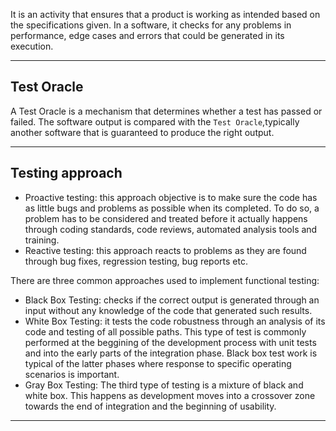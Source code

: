 It is an activity that ensures that a product is working as intended based on the specifications given. In a software, it checks for any problems in performance, edge cases and errors that could be generated in its execution.

--------------------

## Test Oracle

A Test Oracle is a mechanism that determines whether a test has passed or failed. The software output is compared with the `Test Oracle`,typically another software that is guaranteed to produce the right output.

------------------------

## Testing approach

- Proactive testing: this approach objective is to make sure the code has as little bugs and problems as possible when its completed. To do so, a problem has to be considered and treated before it actually happens through coding standards, code reviews, automated analysis tools and training.
- Reactive testing: this approach reacts to problems as they are found through bug fixes, regression testing, bug reports etc.

There are three common approaches used to implement functional testing:

- Black Box Testing: checks if the correct output is generated through an input without any knowledge of the code that generated such results.
- White Box Testing: it tests the code robustness through an analysis of its code and testing of all possible paths. This type of test is commonly performed at the beggining of the development process with unit tests and into the early parts of the integration phase. Black box test work is typical of the latter phases where response to specific operating scenarios is important.
- Gray Box Testing: The third type of testing is a mixture of black and white box. This happens as development moves into a crossover zone towards the end of integration and the beginning of usability.

--------------------

